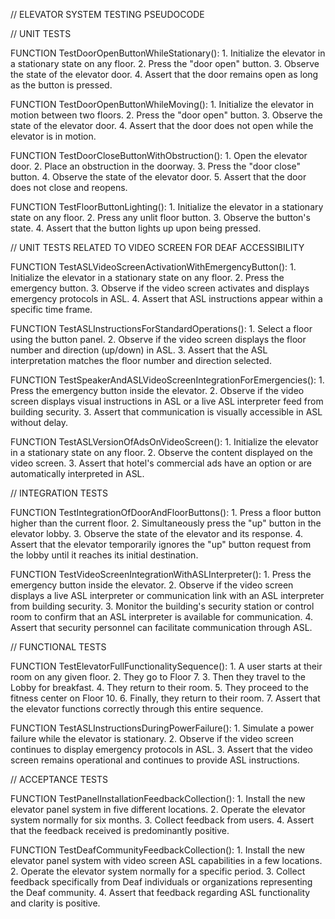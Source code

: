 // ELEVATOR SYSTEM TESTING PSEUDOCODE

// UNIT TESTS

FUNCTION TestDoorOpenButtonWhileStationary():
    1. Initialize the elevator in a stationary state on any floor.
    2. Press the "door open" button.
    3. Observe the state of the elevator door.
    4. Assert that the door remains open as long as the button is pressed.

FUNCTION TestDoorOpenButtonWhileMoving():
    1. Initialize the elevator in motion between two floors.
    2. Press the "door open" button.
    3. Observe the state of the elevator door.
    4. Assert that the door does not open while the elevator is in motion.

FUNCTION TestDoorCloseButtonWithObstruction():
    1. Open the elevator door.
    2. Place an obstruction in the doorway.
    3. Press the "door close" button.
    4. Observe the state of the elevator door.
    5. Assert that the door does not close and reopens.

FUNCTION TestFloorButtonLighting():
    1. Initialize the elevator in a stationary state on any floor.
    2. Press any unlit floor button.
    3. Observe the button's state.
    4. Assert that the button lights up upon being pressed.

// UNIT TESTS RELATED TO VIDEO SCREEN FOR DEAF ACCESSIBILITY

FUNCTION TestASLVideoScreenActivationWithEmergencyButton():
    1. Initialize the elevator in a stationary state on any floor.
    2. Press the emergency button.
    3. Observe if the video screen activates and displays emergency protocols in ASL.
    4. Assert that ASL instructions appear within a specific time frame.

FUNCTION TestASLInstructionsForStandardOperations():
    1. Select a floor using the button panel.
    2. Observe if the video screen displays the floor number and direction (up/down) in ASL.
    3. Assert that the ASL interpretation matches the floor number and direction selected.

FUNCTION TestSpeakerAndASLVideoScreenIntegrationForEmergencies():
    1. Press the emergency button inside the elevator.
    2. Observe if the video screen displays visual instructions in ASL or a live ASL interpreter feed from building security.
    3. Assert that communication is visually accessible in ASL without delay.

FUNCTION TestASLVersionOfAdsOnVideoScreen():
    1. Initialize the elevator in a stationary state on any floor.
    2. Observe the content displayed on the video screen.
    3. Assert that hotel's commercial ads have an option or are automatically interpreted in ASL.

// INTEGRATION TESTS

FUNCTION TestIntegrationOfDoorAndFloorButtons():
    1. Press a floor button higher than the current floor.
    2. Simultaneously press the "up" button in the elevator lobby.
    3. Observe the state of the elevator and its response.
    4. Assert that the elevator temporarily ignores the "up" button request from the lobby until it reaches its initial destination.

FUNCTION TestVideoScreenIntegrationWithASLInterpreter():
    1. Press the emergency button inside the elevator.
    2. Observe if the video screen displays a live ASL interpreter or communication link with an ASL interpreter from building security.
    3. Monitor the building's security station or control room to confirm that an ASL interpreter is available for communication.
    4. Assert that security personnel can facilitate communication through ASL.

// FUNCTIONAL TESTS

FUNCTION TestElevatorFullFunctionalitySequence():
    1. A user starts at their room on any given floor.
    2. They go to Floor 7.
    3. Then they travel to the Lobby for breakfast.
    4. They return to their room.
    5. They proceed to the fitness center on Floor 10.
    6. Finally, they return to their room.
    7. Assert that the elevator functions correctly through this entire sequence.

FUNCTION TestASLInstructionsDuringPowerFailure():
    1. Simulate a power failure while the elevator is stationary.
    2. Observe if the video screen continues to display emergency protocols in ASL.
    3. Assert that the video screen remains operational and continues to provide ASL instructions.

// ACCEPTANCE TESTS

FUNCTION TestPanelInstallationFeedbackCollection():
    1. Install the new elevator panel system in five different locations.
    2. Operate the elevator system normally for six months.
    3. Collect feedback from users.
    4. Assert that the feedback received is predominantly positive.

FUNCTION TestDeafCommunityFeedbackCollection():
    1. Install the new elevator panel system with video screen ASL capabilities in a few locations.
    2. Operate the elevator system normally for a specific period.
    3. Collect feedback specifically from Deaf individuals or organizations representing the Deaf community.
    4. Assert that feedback regarding ASL functionality and clarity is positive.



